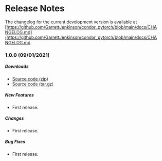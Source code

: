 # Release Notes

The changelog for the current development version is available at
[https://github.com/GarrettJenkinson/condor_pytorch/blob/main/docs/CHANGELOG.md](https://github.com/GarrettJenkinson/condor_pytorch/blob/main/docs/CHANGELOG.md.

### 1.0.0 (09/01/2021)

##### Downloads

- [Source code (zip)](https://github.com/GarrettJenkinson/condor_pytorch/archive/v1.0.0.zip)
- [Source code (tar.gz)](https://github.com/GarrettJenkinson/condor_pytorch/archive/v1.0.0.tar.gz)

##### New Features

- First release.

##### Changes

- First release.

##### Bug Fixes

- First release.
